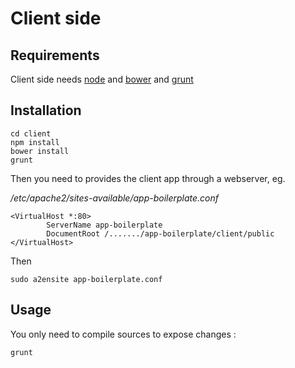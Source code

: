 # Client side

## Requirements

Client side needs [node][1] and [bower][2] and [grunt][3]

## Installation

~~~
cd client
npm install
bower install
grunt
~~~

Then you need to provides the client app through a webserver, eg.

_/etc/apache2/sites-available/app-boilerplate.conf_

~~~
<VirtualHost *:80>
        ServerName app-boilerplate
        DocumentRoot /......./app-boilerplate/client/public
</VirtualHost>
~~~

Then

~~~
sudo a2ensite app-boilerplate.conf
~~~

## Usage

You only need to compile sources to expose changes :

~~~
grunt
~~~


[1]: http://howtonode.org/how-to-install-nodejs
[2]: http://bower.io/
[3]: http://gruntjs.com/getting-started#installing-the-cli
